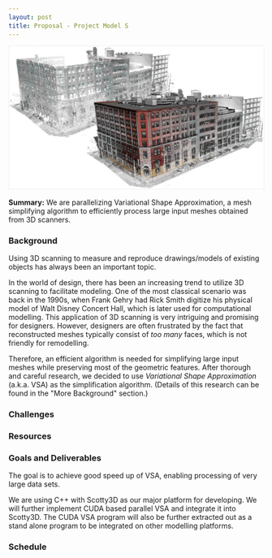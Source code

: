 ```yaml
---
layout: post
title: Proposal - Project Model S
---
```

![TrailerImg](../_images/trailer.png "Spoiler Alert!")
<div class="message">
  <b>Summary:</b> We are parallelizing Variational Shape Approximation, a mesh simplifying algorithm to 
  efficiently process large input meshes obtained from 3D scanners.
</div>

### Background
Using 3D scanning to measure and reproduce drawings/models of existing objects has always been an important topic.

In the world of design, there has been an increasing trend to utilize 3D scanning to facilitate modeling. One of the
most classical scenario was back in the 1990s, when Frank Gehry had Rick Smith digitize his physical model of 
Walt Disney Concert Hall, which is later used for computational modelling. This application of 3D scanning is very
intriguing and promising for designers. However, designers are often frustrated by the fact that reconstructed meshes
typically consist of *too many* faces, which is not friendly for remodelling.

Therefore, an efficient algorithm is needed for simplifying large input meshes while preserving most of the geometric
features. After thorough and careful research, we decided to use *Variational Shape Approximation* (a.k.a. VSA) as the 
simplification algorithm. (Details of this research can be found in the "More Background" section.)

### Challenges

### Resources

### Goals and Deliverables
The goal is to achieve good speed up of VSA, enabling processing of very large data sets.

We are using C++ with Scotty3D as our major platform for developing. We will further implement CUDA based parallel VSA
and integrate it into Scotty3D. The CUDA VSA program will also be further extracted out as a stand alone program to be
integrated on other modelling platforms.
### Schedule
